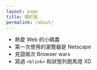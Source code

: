 ```yaml
---
layout: page
title: 關於我
permalink: /about/
---
```


* 熱愛 Web 的小碼農
* 第一次使用的瀏覽器是 Netscape
* 見證兩次 Browser wars
* 寫過 `<blink>` 和狀態列跑馬燈 XD
